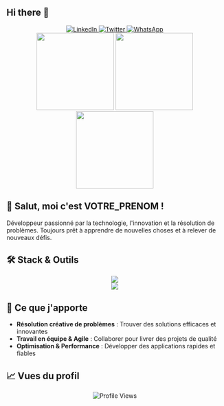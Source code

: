 ## Hi there 👋

<div align="center">
  <a href="https://www.linkedin.com/in/arthur-katumba-7a916b317/">
    <img src="https://img.shields.io/badge/LinkedIn-0077B5?style=for-the-badge&logo=linkedin&logoColor=white" alt="LinkedIn"/>
  </a>
  <a href="https://x.com/votre-twitter">
    <img src="https://img.shields.io/badge/Twitter-1DA1F2?style=for-the-badge&logo=twitter&logoColor=white" alt="Twitter"/>
  </a>
  <a href="https://wa.me/+243972049788?text=Hello">
    <img src="https://img.shields.io/badge/WhatsApp-25D366?style=for-the-badge&logo=whatsapp&logoColor=white" alt="WhatsApp"/>
  </a>
</div>

<div align="center">
  <img height="180em" src="https://github-readme-stats.vercel.app/api?username=Alphonse243&show_icons=true&theme=transparent&hide_border=true&include_all_commits=true&count_private=true" />
  <img height="180em" src="https://github-readme-streak-stats.herokuapp.com/?user=Alphonse243&theme=transparent&hide_border=true" />
  <img height="180em" src="https://github-readme-stats.vercel.app/api/top-langs/?username=Alphonse243&layout=compact&theme=transparent&hide_border=true" />
</div>

## 👋 Salut, moi c'est VOTRE_PRENOM !

Développeur passionné par la technologie, l'innovation et la résolution de problèmes. Toujours prêt à apprendre de nouvelles choses et à relever de nouveaux défis.

## 🛠️ Stack & Outils

<div align="center">
  <img src="https://skillicons.dev/icons?i=typescript,react,nodejs,mysql,mongodb,laravel,tailwind" />
</div>
<div align="center">
  <img src="https://skillicons.dev/icons?i=vscode,docker,git,postman,figma" />
</div>

## 🌟 Ce que j'apporte

- **Résolution créative de problèmes** : Trouver des solutions efficaces et innovantes
- **Travail en équipe & Agile** : Collaborer pour livrer des projets de qualité
- **Optimisation & Performance** : Développer des applications rapides et fiables

## 📈 Vues du profil

<div align="center">
  <img src="https://profile-counter.glitch.me/Alphonse243/count.svg" alt="Profile Views" />
</div>


<!--
**Alphonse243/Alphonse243** is a ✨ _special_ ✨ repository because its `README.md` (this file) appears on your GitHub profile.

Here are some ideas to get you started:

- 🔭 I’m currently working on ...
- 🌱 I’m currently learning ...
- 👯 I’m looking to collaborate on ...
- 🤔 I’m looking for help with ...
- 💬 Ask me about ...
- 📫 How to reach me: ...
- 😄 Pronouns: ...
- ⚡ Fun fact: ...
-->
